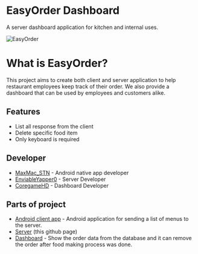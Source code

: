 # EasyOrder Dashboard
A server dashboard application for kitchen and internal uses.

![EasyOrder](https://raw.githubusercontent.com/maxmacstn/EasyOrder-Android-Client/master/images/git_header1.png?token=AS27iSJKiGgsbMpqo2Xk1E9-zi4Gvg70ks5aHOYowA%3D%3D)

# What is EasyOrder?
This project aims to create both client and server application to help restaurant employees keep track of their order. We also provide a dashboard that can be used by employees and customers alike.

## Features
- List all response from the client
- Delete specific food item
- Only keyboard is required

## Developer
- [MaxMac_STN](https://github.com/maxmacstn) - Android native app developer
- [EnviableYapper0](https://github.com/EnviableYapper0) - Server Developer
- [CoregameHD](https://github.com/coregameHD) - Dashboard Developer

## Parts of project
- [Android client app](https://github.com/maxmacstn/EasyOrder-Android-Client) - Android application for sending a list of menus to the server.
- [Server](https://github.com/coregameHD/EasyOrderDashboard) (this github page)
- [Dashboard](https://github.com/coregameHD/EasyOrderDashboard) - Show the order data from the database and it can remove the order after food making process was done.
